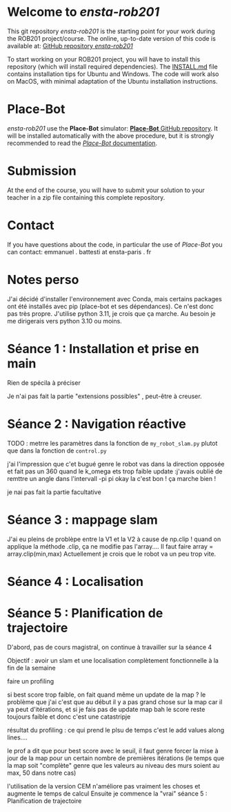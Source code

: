 # Welcome to *ensta-rob201*

This git repository *ensta-rob201* is the starting point for your work during the ROB201 project/course. The online, up-to-date version of this code is available at: [GitHub repository *ensta-rob201*](https://github.com/emmanuel-battesti/ensta-rob201)

To start working on your ROB201 project, you will have to install this repository (which will install required dependencies). The [INSTALL.md](INSTALL.md) file contains installation tips for Ubuntu and Windows. The code will work also on MacOS, with minimal adaptation of the Ubuntu installation instructions.

# Place-Bot

*ensta-rob201* use the **Place-Bot** simulator: [**Place-Bot** GitHub repository](https://github.com/emmanuel-battesti/place-bot). It will be installed automatically with the above procedure, but it is strongly recommended to read the [*Place-Bot* documentation](https://github.com/emmanuel-battesti/place-bot#readme).


# Submission

At the end of the course, you will have to submit your solution to your teacher in a zip file containing this complete repository. 

# Contact

If you have questions about the code, in particular the use of *Place-Bot* you can contact: emmanuel . battesti at ensta-paris . fr

# Notes perso

J'ai décidé d'installer l'environnement avec Conda, mais certains packages ont été installés avec pip (place-bot et ses dépendances). Ce n'est donc pas très propre. J'utilise python 3.11, je crois que ça marche. Au besoin je me dirigerais vers python 3.10 ou moins.

# Séance 1 : Installation et prise en main

Rien de spécila à préciser

Je n'ai pas fait la partie "extensions possibles" , peut-être à creuser.

# Séance 2 : Navigation réactive

TODO : metrre les paramètres dans la fonction de `my_robot_slam.py` plutot que dans la fonction de `control.py`


j'ai l'impression que c'et bugué genre le robot vas dans la direction opposée et fait pas un 360 quand le k_omega ets trop faible
update :j'avais oublié de remttre un angle dans l'intervall -pi pi
okay la c'est bon ! ça marche bien !

je nai pas fait la partie facultative

# Séance 3 : mappage slam

J'ai eu pleins de problèpe entre la V1 et la V2 à cause de np.clip ! quand on applique la méthode .clip, ça ne modifie pas l'array....
Il faut faire array = array.clip(min,max)
Actuellement je crois que le robot va un peu trop vite.

# Séance 4 : Localisation

# Séance 5 : Planification de trajectoire

D'abord, pas de cours magistral, on continue à travailler sur la séance 4

Objectif : avoir un slam et une localisation complètement fonctionnelle à la fin de la semaine

faire un profiling

si best score trop faible, on fait quand même un update de la map ? le problème que j'ai c'est que au début il y a pas grand chose sur la map car il ya peut d'itérations, et si je fais pas de update map bah le score reste toujours faible et donc c'est une catastripje

résultat du profiling : ce qui prend le plsu de temps c'est le add values along lines....   

le prof a dit que pour best score avec le seuil, il faut genre forcer la mise à jour de la map pour un certain nombre de premières itérations (le temps que la map soit "complète" genre que les valeurs au niveau des murs soient au max, 50 dans notre cas)

l'utilisation de la version CEM n'améliore pas vraiment les choses et augmente le temps de calcul
Ensuite je commence la "vrai" séance 5 : Planification de trajectoire